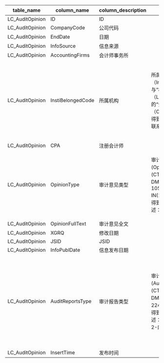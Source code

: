 | table_name| column_name | column_description | 注释| Annotation|
|---|---|---|---|---|
| LC_AuditOpinion | ID| ID | | |
| LC_AuditOpinion | CompanyCode | 公司代码 | | |
| LC_AuditOpinion | EndDate | 日期 | | |
| LC_AuditOpinion | InfoSource| 信息来源 | | |
| LC_AuditOpinion | AccountingFirms | 会计师事务所 | | |
| LC_AuditOpinion | InstiBelongedCode | 所属机构 | 所属机构（InstiBelongedCode）：与“机构基本资料（LC_InstiArchive）”中的“企业编号（CompanyCode）”关联，得到所属机构的基本信息、联系方式等。 | Affiliation (InstiBelongedCode): Associated with the "Institution Basic Information (LC_InstiArchive)" under the "Company Code (CompanyCode)", to obtain the basic information and contact details of the affiliated institution. |
| LC_AuditOpinion | CPA | 注册会计师 | | |
| LC_AuditOpinion | OpinionType | 审计意见类型 | 审计意见类型(OpinionType)与(CT_SystemConst)表中的DM字段关联，令LB = 1051 AND DM IN(1,2,3,,4,5,6,7,10,11)，得到审计意见类型的具体描述：| The audit opinion type (OpinionType) is associated with the DM field in the (CT_SystemConst) table, with LB = 1051 AND DM IN (1,2,3,4,5,6,7,10,11), yielding the specific description of the audit opinion type:|
| LC_AuditOpinion | OpinionFullText | 审计意见全文 | | |
| LC_AuditOpinion | XGRQ| 修改日期 | | |
| LC_AuditOpinion | JSID| JSID | | |
| LC_AuditOpinion | InfoPublDate| 信息发布日期 | | |
| LC_AuditOpinion | AuditReportsType| 审计报告类型 | 审计报告类型(AuditReportsType)与(CT_SystemConst)表中的DM字段关联，令LB = 2244 AND DM IN (1,2)，得到审计报告类型的具体描述：1-财务报表审计报告，2-内部控制审计报告。 | The type of audit report (AuditReportsType) is associated with the DM field in the (CT_SystemConst) table, with LB = 2244 AND DM IN (1,2), yielding the specific description of the audit report type: 1-Financial Statement Audit Report, 2-Internal Control Audit Report. |
| LC_AuditOpinion | InsertTime| 发布时间 | | |